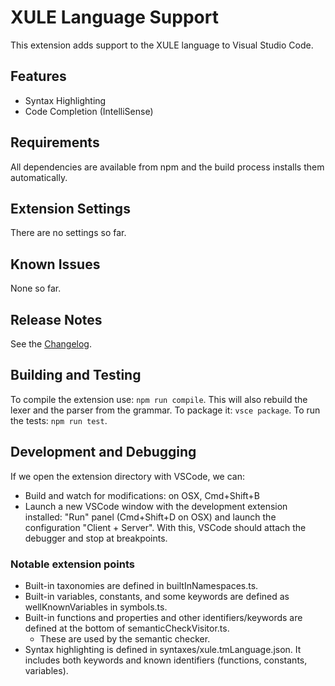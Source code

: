 # XULE Language Support

This extension adds support to the XULE language to Visual Studio Code.

## Features

 * Syntax Highlighting
 * Code Completion (IntelliSense)

## Requirements

All dependencies are available from npm and the build process installs them automatically.

## Extension Settings

There are no settings so far.

## Known Issues

None so far.

## Release Notes

See the [Changelog](CHANGELOG.md).

## Building and Testing

To compile the extension use: `npm run compile`. This will also rebuild the lexer and the parser from the grammar.
To package it: `vsce package`.
To run the tests: `npm run test`.

## Development and Debugging

If we open the extension directory with VSCode, we can:

 * Build and watch for modifications: on OSX, Cmd+Shift+B
 * Launch a new VSCode window with the development extension installed: "Run" panel (Cmd+Shift+D on OSX) and launch the configuration "Client + Server". With this, VSCode should attach the debugger and stop at breakpoints.
 
### Notable extension points

 * Built-in taxonomies are defined in builtInNamespaces.ts.
 * Built-in variables, constants, and some keywords are defined as wellKnownVariables in symbols.ts.
 * Built-in functions and properties and other identifiers/keywords are defined at the bottom of semanticCheckVisitor.ts.
   * These are used by the semantic checker.
 * Syntax highlighting is defined in syntaxes/xule.tmLanguage.json. It includes both keywords and known identifiers (functions, constants, variables).